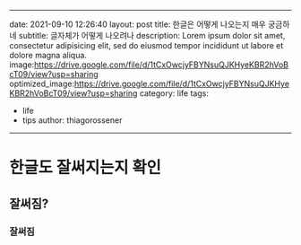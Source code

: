 
---
date: 2021-09-10 12:26:40
layout: post
title: 한글은 어떻게 나오는지 매우 궁금하네
subtitle: 글자체가 어떻게 나오려나
description: Lorem ipsum dolor sit amet, consectetur adipisicing elit, sed do eiusmod tempor incididunt ut labore et dolore magna aliqua.
image:https://drive.google.com/file/d/1tCxOwcjyFBYNsuQJKHyeKBR2hVoBcT09/view?usp=sharing
optimized_image:https://drive.google.com/file/d/1tCxOwcjyFBYNsuQJKHyeKBR2hVoBcT09/view?usp=sharing
category: life
tags:
  - life
  - tips
author: thiagorossener
---

# 한글도 잘써지는지 확인
## 잘써짐?
### 잘써짐









